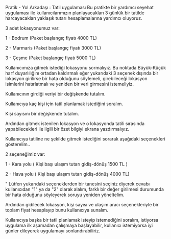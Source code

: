 Pratik - Yol Arkadaşı : Tatil uygulaması
Bu pratikte bir yardımcı seyehat uygulaması ile kullanıcılarımızın planlayacakları 3 günlük bir tatilde harcayacakları yaklaşık tutarı hesaplamalarına yardımcı oluyoruz.

3 adet lokasyonumuz var:

1 - Bodrum (Paket başlangıç fiyatı 4000 TL)

2 - Marmaris (Paket başlangıç fiyatı 3000 TL)

3 - Çeşme (Paket başlangıç fiyatı 5000 TL)

Kullanıcımıza gitmek istediği lokasyonu sormalıyız. Bu noktada Büyük-Küçük harf duyarlılığını ortadan kaldırmalı eğer yukarıdaki 3 seçenek dışında bir lokasyon girilirse bir hata olduğunu söylemeli, girebileceği lokasyon isimlerini hatırlatmalı ve yeniden bir veri girmesini istemeliyiz.

Kullanıcının girdiği veriyi bir değişkende tutalım.

Kullanıcıya kaç kişi için tatil planlamak istediğini soralım.

Kişi sayısını bir değişkende tutalım.

Ardından gitmek istenilen lokasyon ve o lokasyonda tatili sırasında yapabilecekleri ile ilgili bir özet bilgiyi ekrana yazdırmalıyız.

Kullanıcıya tatiline ne şekilde gitmek istediğini sorarak aşağıdaki seçenekleri gösterelim..

2 seçeneğimiz var:

1 - Kara yolu ( Kişi başı ulaşım tutarı gidiş-dönüş 1500 TL )

2 - Hava yolu ( Kişi başı ulaşım tutarı gidiş-dönüş 4000 TL)

" Lütfen yukarıdaki seçeneklerden bir tanesini seçiniz diyerek cevabı kullanıcıdan "1" ya da "2" olarak alalım, farklı bir değer girilmesi durumunda bir hata olduğunu söyleyerek soruyu yeniden yöneltelim.

Ardından gidilecek lokasyon, kişi sayısı ve ulaşım aracı seçenekleriyle bir toplam fiyat hesaplayıp bunu kullanıcıya sunalım.

Kullanıcıya başka bir tatil planlamak isteyip istemediğini soralım, istiyorsa uygulama ilk aşamadan çalışmaya başlayabilir, kullanıcı istemiyorsa iyi günler dileyerek uygulamayı sonlandırabiliriz. 
